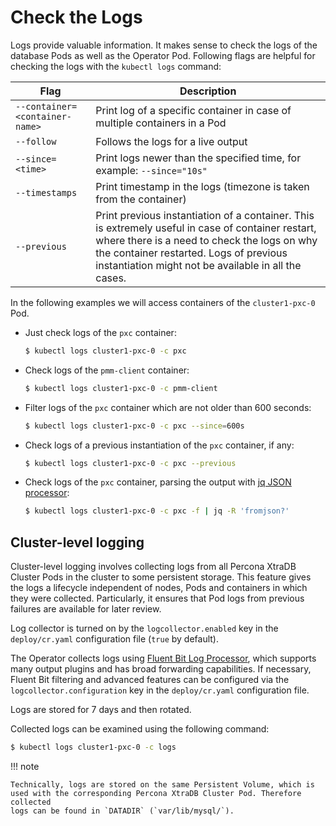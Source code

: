 # Check the Logs

Logs provide valuable information. It makes sense to check the logs of the
database Pods as well as the Operator Pod. Following flags are helpful for
checking the logs with the `kubectl logs` command:

| Flag                          | Description                                                               |
| ----------------------------- | ------------------------------------------------------------------------- |
| `--container=<container-name>`| Print log of a specific container in case of multiple containers in a Pod |
| `--follow`                    | Follows the logs for a live output                                        |
| `--since=<time>`              | Print logs newer than the specified time, for example: `--since="10s"`    |
| `--timestamps`                | Print timestamp in the logs (timezone is taken from the container)        |
| `--previous`                  | Print previous instantiation of a container. This is extremely useful in case of container restart, where there is a need to check the logs on why the container restarted. Logs of previous instantiation might not be available in all the cases. |

In the following examples we will access containers of the `cluster1-pxc-0` Pod.

* Just check logs of the `pxc` container:

    ``` {.bash data-prompt="$" }
    $ kubectl logs cluster1-pxc-0 -c pxc
    ```

*  Check logs of the `pmm-client` container:

    ``` {.bash data-prompt="$" }
    $ kubectl logs cluster1-pxc-0 -c pmm-client
    ```

*  Filter logs of the `pxc` container which are not older than 600 seconds:

    ``` {.bash data-prompt="$" }
    $ kubectl logs cluster1-pxc-0 -c pxc --since=600s
    ```

*  Check logs of a previous instantiation of the `pxc` container, if any:

    ``` {.bash data-prompt="$" }
    $ kubectl logs cluster1-pxc-0 -c pxc --previous
    ```

* Check logs of the `pxc` container, parsing the output with [jq JSON processor](https://stedolan.github.io/jq/):

    ``` {.bash data-prompt="$" }
    $ kubectl logs cluster1-pxc-0 -c pxc -f | jq -R 'fromjson?'
    ```

## Cluster-level logging

Cluster-level logging involves collecting logs from all Percona XtraDB Cluster
Pods in the cluster to some persistent storage. This feature gives the logs a
lifecycle independent of nodes, Pods and containers in which they were
collected. Particularly, it ensures that Pod logs from previous failures are
available for later review.

Log collector is turned on by the `logcollector.enabled` key in the
`deploy/cr.yaml` configuration file (`true` by default).

The Operator collects logs using [Fluent Bit Log Processor](https://fluentbit.io/),
which supports many output plugins and has broad forwarding capabilities.
If necessary, Fluent Bit filtering and advanced features can be configured via
the `logcollector.configuration` key in the `deploy/cr.yaml` configuration
file.

Logs are stored for 7 days and then rotated.

Collected logs can be examined using the following command:

``` {.bash data-prompt="$" }
$ kubectl logs cluster1-pxc-0 -c logs
```

!!! note

    Technically, logs are stored on the same Persistent Volume, which is
    used with the corresponding Percona XtraDB Cluster Pod. Therefore collected
    logs can be found in `DATADIR` (`var/lib/mysql/`).

